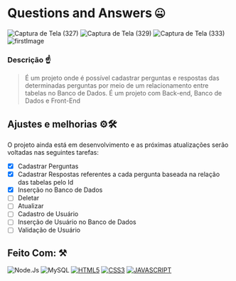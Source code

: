 
# Questions and Answers 🤐

![Captura de Tela (327)](https://user-images.githubusercontent.com/77081114/161136839-ef6a9fd1-11c4-441b-8c36-30b4a89545ee.png)
![Captura de Tela (329)](https://user-images.githubusercontent.com/77081114/161136847-64ed97c0-a2b2-4128-910c-bfb57e0f54ed.png)
![Captura de Tela (333)](https://user-images.githubusercontent.com/77081114/161136852-22ba5a64-d089-4877-87a2-0998dd45b867.png)
![firstImage](https://user-images.githubusercontent.com/77081114/161136856-f42069c1-8642-4fac-898f-e49151aa508c.png)

### Descrição ☝
> É um projeto onde é possível cadastrar perguntas e respostas das determinadas perguntas por meio de um relacionamento entre tabelas no Banco de Dados. É um projeto com Back-end, Banco de Dados e Front-End

## Ajustes e melhorias ⚙🛠

O projeto ainda está em desenvolvimento e as próximas atualizações serão voltadas nas seguintes tarefas:

- [x] Cadastrar Perguntas
- [x] Cadastrar Respostas referentes a cada pergunta baseada na relação das tabelas pelo Id  
- [x] Inserção no Banco de Dados
- [ ] Deletar 
- [ ] Atualizar
- [ ] Cadastro de Usuário
- [ ] Inserção de Usuário no Banco de Dados
- [ ] Validação de Usuário

## Feito Com: ⚒
![Node.Js](https://img.shields.io/badge/Node.js-52b788?style=for-the-badge&logo=node.js&logoColor=white)
![MySQL](https://img.shields.io/badge/MySQL-00000F?style=for-the-badge&logo=mysql&logoColor=white)
[![HTML5](https://img.shields.io/badge/HTML5-E34F26?style=for-the-badge&logo=html5&logoColor=white)](https://developer.mozilla.org/pt-BR/docs/Web/HTML)
[![CSS3](https://img.shields.io/badge/CSS3-1572B6?style=for-the-badge&logo=css3&logoColor=white)](https://developer.mozilla.org/pt-BR/docs/Web/CSS)
[![JAVASCRIPT](https://img.shields.io/badge/JavaScript-F7DF1E?style=for-the-badge&logo=javascript&logoColor=black)](https://developer.mozilla.org/pt-BR/docs/Web/JavaScript)

